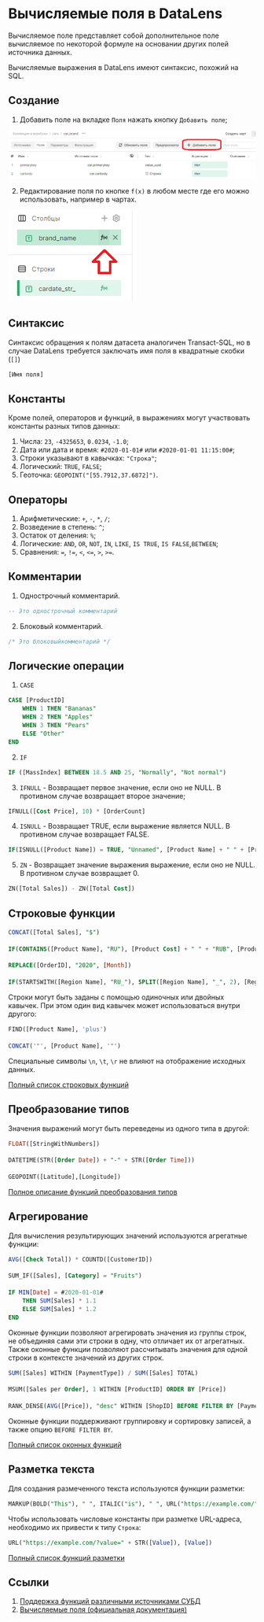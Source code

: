 # Вычисляемые поля в DataLens

Вычисляемое поле представляет собой дополнительное поле вычисляемое по некоторой формуле на основании других полей источника данных.

Вычисляемые выражения в DataLens имеют синтаксис, похожий на SQL.

## Создание

1. Добавить поле на вкладке `Поля` нажать кнопку `Добавить поле`;

![Добавить поле на вкладке Поля](image/calcfield_new.png)

2. Редактирование поля по кнопке `f(x)` в любом месте где его можно использовать, например в чартах.

![Редактирование поля по кнопке](image/calcfield_new_chart.png)

## Синтаксис

Синтаксис обращения к полям датасета аналогичен Transact-SQL, но в случае DataLens требуется заключать имя поля в квадратные скобки (`[]`)

```sql
[Имя поля]
```

## Константы

Кроме полей, операторов и функций, в выражениях могут участвовать константы разных типов данных:

1. Числа: `23`, `-4325653`, `0.0234`, `-1.0`;
2. Дата или дата и время: `#2020-01-01#` или `#2020-01-01 11:15:00#`;
3. Строки указывают в кавычках: `"Строка"`;
4. Логический: `TRUE`, `FALSE`;
5. Геоточка: `GEOPOINT("[55.7912,37.6872]")`.

## Операторы

1. Арифметические: `+`, `-`, `*`, `/`;
2. Возведение в степень: `^`;
3. Остаток от деления: `%`;
4. Логические: `AND`, `OR`, `NOT`, `IN`, `LIKE`, `IS TRUE`, `IS FALSE`,`BETWEEN`;
5. Сравнения: `=`, `!=`, `<`, `<=`, `>`, `>=`.

## Комментарии

1. Однострочный комментарий.
```sql
-- Это однострочный комментарий
```

2. Блоковый комментарий.
```sql
/* Это блоковыйкомментарий */
```

## Логические операции

1. `CASE`
```sql
CASE [ProductID]
    WHEN 1 THEN "Bananas"
    WHEN 2 THEN "Apples"
    WHEN 3 THEN "Pears"
    ELSE "Other"
END
```

2. `IF`
```sql
IF ([MassIndex] BETWEEN 18.5 AND 25, "Normally", "Not normal")
```

3. `IFNULL` - Возвращает первое значение, если оно не NULL. В противном случае возвращает второе значение;

```sql
IFNULL([Cost Price], 10) * [OrderCount]
```

4. `ISNULL` - Возвращает TRUE, если выражение является NULL. В противном случае возвращает FALSE.

```sql
IF(ISNULL([Product Name]) = TRUE, "Unnamed", [Product Name] + " " + [ProductID])
```

5. `ZN` - Возвращает значение выражения выражение, если оно не NULL. В противном случае возвращает 0.

```sql
ZN([Total Sales]) - ZN([Total Cost])
```

## Строковые функции

```sql
CONCAT([Total Sales], "$")

IF(CONTAINS([Product Name], "RU"), [Product Cost] + " " + "RUB", [Product Cost] + " " + "USD")

REPLACE([OrderID], "2020", [Month])

IF(STARTSWITH([Region Name], "RU_"), SPLIT([Region Name], "_", 2), [Region Name])
```

Строки могут быть заданы с помощью одиночных или двойных кавычек. При этом один вид кавычек может использоваться внутри другого:
```sql
FIND([Product Name], 'plus')

CONCAT('"', [Product Name], '"')
```

Специальные символы `\n`, `\t`, `\r` не влияют на отображение исходных данных.

[Полный список строковых функций](https://datalens.tech/docs/ru/function-ref/string-functions.html)

## Преобразование типов
Значения выражений могут быть переведены из одного типа в другой:
```sql
FLOAT([StringWithNumbers])

DATETIME(STR([Order Date]) + "-" + STR([Order Time]))

GEOPOINT([Latitude],[Longitude])
```

[Полное описание функций преобразования типов](https://datalens.tech/docs/ru/function-ref/type-conversion-functions.html)

## Агрегирование
Для вычисления результирующих значений используются агрегатные функции:

```sql
AVG([Check Total]) * COUNTD([CustomerID])

SUM_IF([Sales], [Category] = "Fruits")

IF MIN[Date] = #2020-01-01#
    THEN SUM[Sales] * 1.1
    ELSE SUM[Sales] * 1.2
END
```

Оконные функции позволяют агрегировать значения из группы строк, не объединяя сами эти строки в одну, что отличает их от агрегатных. Также оконные функции позволяют рассчитывать значения для одной строки в контексте значений из других строк.

```sql
SUM([Sales] WITHIN [PaymentType]) / SUM([Sales] TOTAL)

MSUM([Sales per Order], 1 WITHIN [ProductID] ORDER BY [Price])

RANK_DENSE(AVG([Price]), "desc" WITHIN [ShopID] BEFORE FILTER BY [PaymentType])
```

Оконные функции поддерживают группировку и сортировку записей, а также опцию `BEFORE FILTER BY`.

[Полный список оконных функций](https://datalens.tech/docs/ru/function-ref/window-functions.html)

## Разметка текста
Для создания размеченного текста используются функции разметки:
```sql
MARKUP(BOLD("This"), " ", ITALIC("is"), " ", URL("https://example.com/", [LinkName]))
```

Чтобы использовать числовые константы при разметке URL-адреса, необходимо их привести к типу `Строка`:

```sql
URL("https://example.com/?value=" + STR([Value]), [Value])
```

[Полный список функций разметки](https://datalens.tech/docs/ru/function-ref/markup-functions.html)

## Ссылки

1. [Поддержка функций различными источниками СУБД](https://datalens.tech/docs/ru/function-ref/availability.html)
2. [Вычисляемые поля (официальная документация)](https://datalens.tech/docs/ru/concepts/calculations/)